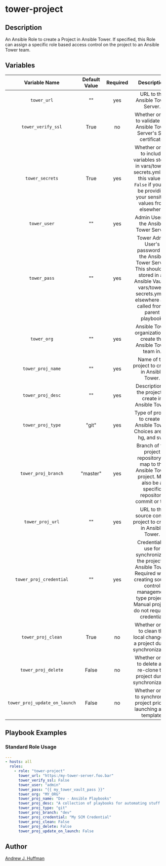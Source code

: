 # tower-project
## Description
An Ansible Role to create a Project in Ansible Tower.  If specified, this Role can assign a specific role based access control on the project to an Ansible Tower team.
## Variables
|Variable Name|Default Value|Required|Description|
|:---:|:---:|:---:|:---:|
|`tower_url`|""|yes|URL to the Ansible Tower Server.|
|`tower_verify_ssl`|True|no|Whether or not to validate the Ansible Tower Server's SSL certificate.|
|`tower_secrets`|True|yes|Whether or not to include variables stored in vars/tower-secrets.yml.  Set this value to `False` if you will be providing your sensitive values from elsewhere.|
|`tower_user`|""|yes|Admin User on the Ansible Tower Server.|
|`tower_pass`|""|yes|Tower Admin User's password on the Ansible Tower Server.  This should be stored in an Ansible Vault at vars/tower-secrets.yml or elsewhere and called from a parent playbook.|
|`tower_org`|""|yes|Ansible Tower organization to create the Ansible Tower team in.|
|`tower_proj_name`|""|yes|Name of the project to create in Ansible Tower.|
|`tower_proj_desc`|""|yes|Description of the project to create in Ansible Tower.|
|`tower_proj_type`|"git"|yes|Type of project to create in Ansible Tower.  Choices are git, hg, and svn.|
|`tower_proj_branch`|"master"|yes|Branch of the project repository to map to the Ansible Tower project. May also be a specific repository commit or tag.|
|`tower_proj_url`|""|yes|URL to the source control project to create in Ansible Tower.|
|`tower_proj_credential`|""|yes|Credential to use for synchronizing the project in Ansible Tower. Required when creating source control management type projects. Manual projects do not require a credential.|
|`tower_proj_clean`|True|no|Whether or not to clean the local changes in a project during synchronization.|
|`tower_proj_delete`|False|no|Whether or not to delete and re-clone the project during synchronization.|
|`tower_proj_update_on_launch`|False|no|Whether or not to synchronize project prior to launching a job template.|
## Playbook Examples
### Standard Role Usage
```yaml
---
- hosts: all
  roles:
    - role: "tower-project"
      tower_url: "https:/my-tower-server.foo.bar"
      tower_verify_ssl: False
      tower_user: "admin"
      tower_pass: "{{ my_tower_vault_pass }}"
      tower_org: "MY_ORG"
      tower_proj_name: "Dev - Ansible Playbooks"
      tower_proj_desc: "A collection of playbooks for automating stuff."
      tower_proj_type: "git"
      tower_proj_branch: "dev"
      tower_proj_credential: "My SCM Credential"
      tower_proj_clean: False
      tower_proj_delete: False
      tower_proj_update_on_launch: False
```
## Author
[Andrew J. Huffman](mailto:ahuffman@redhat.com)
